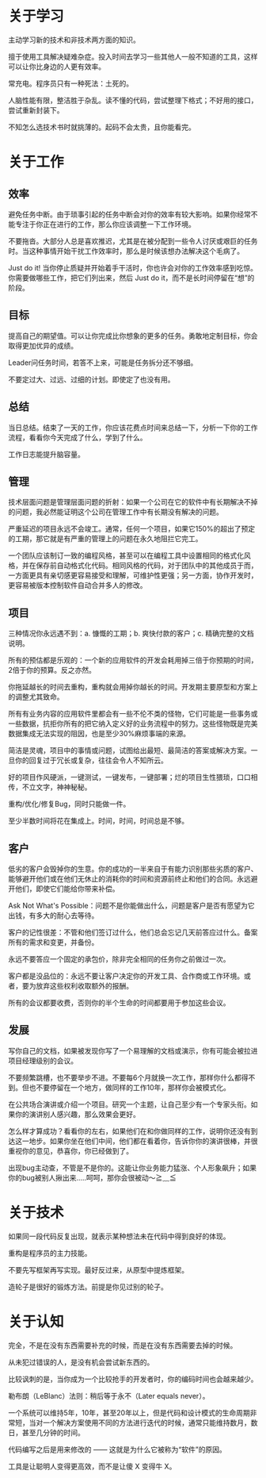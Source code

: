 # 关于学习

主动学习新的技术和非技术两方面的知识。

擅于使用工具解决疑难杂症。投入时间去学习一些其他人一般不知道的工具，这样可以让你比身边的人更有效率。

常充电。程序员只有一种死法：土死的。

人脑性能有限，整洁胜于杂乱。读不懂的代码，尝试整理下格式；不好用的接口，尝试重新封装下。

不知怎么选技术书时就挑薄的。起码不会太贵，且你能看完。

# 关于工作

## 效率

避免任务中断。由于琐事引起的任务中断会对你的效率有较大影响。如果你经常不能专注于你正在进行的工作，那么你应该调整一下工作环境。

不要拖沓。大部分人总是喜欢推迟，尤其是在被分配到一些令人讨厌或艰巨的任务时。当这种事情开始干扰工作效率时，那么是时候该想办法解决这个毛病了。

Just do it! 当你停止质疑并开始着手干活时，你也许会对你的工作效率感到吃惊。你需要做哪些工作，把它们列出来，然后 Just do it，而不是长时间停留在“想”的阶段。

## 目标

提高自己的期望值。可以让你完成比你想象的更多的任务。勇敢地定制目标，你会取得更加优异的成绩。

Leader问任务时间，若答不上来，可能是任务拆分还不够细。

不要定过大、过远、过细的计划。即使定了也没有用。

## 总结

当日总结。结束了一天的工作，你应该花费点时间来总结一下，分析一下你的工作流程，看看你今天完成了什么，学到了什么。

工作日志能提升脑容量。

## 管理

技术层面问题是管理层面问题的折射：如果一个公司在它的软件中有长期解决不掉的问题，我必然能证明这个公司在管理工作中有长期没有解决的问题。

严重延迟的项目永远不会竣工。通常，任何一个项目，如果它150%的超出了预定的工期，那它就是有严重的管理上的问题在永久地阻拦它完工。

一个团队应该制订一致的编程风格，甚至可以在编程工具中设置相同的格式化风格，并在保存前自动格式化代码。相同风格的代码，对于团队中的其他成员于而，一方面更具有亲切感更容易接受和理解，可维护性更强；另一方面，协作开发时，更容易被版本控制软件自动合并多人的修改。

## 项目

三种情况你永远遇不到：a. 慷慨的工期；b. 爽快付款的客户；c. 精确完整的文档说明。

所有的预估都是乐观的：一个新的应用软件的开发会耗用掉三倍于你预期的时间，2倍于你的预算。反之亦然。

你拖延越长的时间去重构，重构就会用掉你越长的时间。开发期主要原型和方案上的调整尤其致命。

所有有业务内容的应用软件里都会有一些不伦不类的怪物，它们可能是一些事务或一些数据，抗拒你所有的把它纳入定义好的业务流程中的努力。这些怪物既是完美数据集成无法实现的阻因，也是至少30%麻烦事端的来源。

简洁是灵魂，项目中的事情或问题，试图给出最短、最简洁的答案或解决方案。一旦你的回复过于冗长或复杂，往往会令人不知所云。

好的项目作风硬派，一键测试，一键发布，一键部署；烂的项目生性猥琐，口口相传，不立文字，神神秘秘。

重构/优化/修复Bug，同时只能做一件。

至少半数时间将花在集成上。时间，时间，时间总是不够。

## 客户

低劣的客户会毁掉你的生意。你的成功的一半来自于有能力识别那些劣质的客户、能够避开他们或在他们无休止的消耗你的时间和资源前终止和他们的合同。永远避开他们，即使它们能给你带来补偿。

Ask Not What's Possible：问题不是你能做出什么，问题是客户是否有愿望为它出钱，有多大的耐心去等待。

客户的记性很差：不管和他们签订过什么，他们总会忘记几天前答应过什么。备案所有的需求和变更，并备份。

永远不要答应一个固定的承包价，除非完全相同的任务你之前做过一次。

客户都是没品位的：永远不要让客户决定你的开发工具、合作商或工作环境。或者，要为放弃这些权利收取额外的报酬。

所有的会议都要收费，否则你的半个生命的时间都要用于参加这些会议。

## 发展

写你自己的文档，如果被发现你写了一个易理解的文档或演示，你有可能会被拉进项目经理级别的会议。

不要频繁跳槽，也不要举步不进。不要每6个月就换一次工作，那样你什么都得不到。但也不要停留在一个地方，做同样的工作10年，那样你会被模式化。

在公共场合演讲或介绍一个项目。研究一个主题，让自己至少有一个专家头衔。如果你的演讲别人感兴趣，那么效果会更好。

怎么样才算成功？看看你的左右，如果他们在和你做同样的工作，说明你还没有到达这一地步。如果你坐在他们中间，他们都在看着你，告诉你你的演讲很棒，并很重视你的意见，恭喜你，你已经做到了。

出现bug主动查，不管是不是你的。这能让你业务能力猛涨、个人形象飙升；如果你的bug被别人揪出来.....呵呵，那你会很被动～≧﹏≦

# 关于技术

如果同一段代码反复出现，就表示某种想法未在代码中得到良好的体现。

重构是程序员的主力技能。

不要先写框架再写实现。最好反过来，从原型中提炼框架。

造轮子是很好的锻炼方法。前提是你见过别的轮子。

# 关于认知

完全，不是在没有东西需要补充的时候，而是在没有东西需要去掉的时候。

从未犯过错误的人，是没有机会尝试新东西的。

比较讽刺的是，当你成为一个比较抢手的开发者时，你的编码时间也会越来越少。

勒布朗（LeBlanc）法则：稍后等于永不（Later equals never）。

一个系统可以维持5年，10年，甚至20年以上，但是代码和设计模式的生命周期非常短，当对一个解决方案使用不同的方法进行迭代的时候，通常只能维持数月，数日，甚至几分钟的时间。

代码编写之后是用来修改的 —— 这就是为什么它被称为“软件”的原因。

工具是让聪明人变得更高效，而不是让傻 X 变得牛 X。 